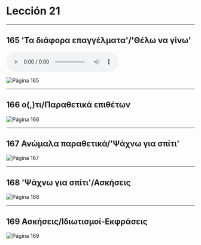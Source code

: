 # Lección 21

---

## 165 'Τα διάφορα επαγγέλματα'/'Θέλω να γίνω'

<audio controls="controls">
  <source type="audio/mpeg" src="../GM_Audios/21_Ta_diaphora_epangelmata.mp3"></source>
</audio>

![Página 165](Metodo/Textbook_Pagina_165.png)

---

## 166 ο(,)τι/Παραθετικά επιθέτων

![Página 166](Metodo/Textbook_Pagina_166.png)

---

## 167 Ανώμαλα παραθετικά/'Ψάχνω για σπίτι'

![Página 167](Metodo/Textbook_Pagina_167.png)

---

## 168 'Ψάχνω για σπίτι'/Ασκήσεις

![Página 168](Metodo/Textbook_Pagina_168.png)

---

## 169 Ασκήσεις/Ιδιωτισμοί-Εκφράσεις

![Página 169](Metodo/Textbook_Pagina_169.png)
